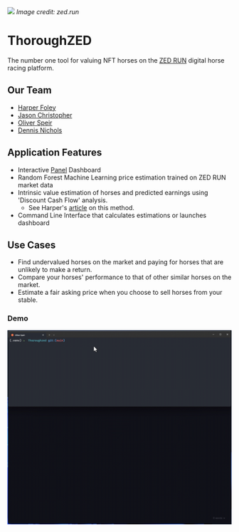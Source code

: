 ![](https://cdn.discordapp.com/attachments/1064590416575483936/1065768313617121341/10ItB7Xx2_Ctl_76P0qTxSt331y-2Z5avZYtoeVBzRdkxG9ikiw.png)
*Image credit: zed.run*

# ThoroughZED

The number one tool for valuing NFT horses on the [ZED RUN](https://zed.run/) digital horse racing platform.

## Our Team

- [Harper Foley](https://github.com/hfoley2013)
- [Jason Christopher](https://github.com/jason-christopher)
- [Oliver Speir](https://github.com/OliverSpeir)
- [Dennis Nichols](https://github.com/dennis-nichols)

## Application Features

- Interactive [Panel](https://panel.holoviz.org/) Dashboard
- Random Forest Machine Learning price estimation trained on ZED RUN market data
- Intrinsic value estimation of horses and predicted earnings using 'Discount Cash Flow' analysis.
  - See Harper's [article](https://rainierracingco.medium.com/how-to-value-a-zed-run-horse-fa8f3384ee54) on this method.
- Command Line Interface that calculates estimations or launches dashboard

## Use Cases

- Find undervalued horses on the market and paying for horses that are unlikely to make a return.
- Compare your horses' performance to that of other similar horses on the market.
- Estimate a fair asking price when you choose to sell horses from your stable.

### Demo
![demo gif](./demo.gif)
